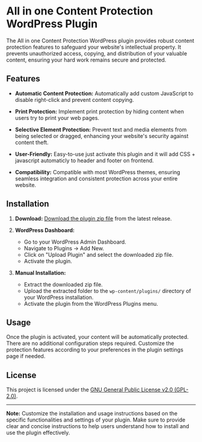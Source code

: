 # All in one Content Protection WordPress Plugin

The All in one Content Protection WordPress plugin provides robust content protection features to safeguard your website's intellectual property. It prevents unauthorized access, copying, and distribution of your valuable content, ensuring your hard work remains secure and protected.

## Features

- **Automatic Content Protection:** Automatically add custom JavaScript to disable right-click and prevent content copying.
  
- **Print Protection:** Implement print protection by hiding content when users try to print your web pages.

- **Selective Element Protection:** Prevent text and media elements from being selected or dragged, enhancing your website's security against content theft.

- **User-Friendly:** Easy-to-use just activate this plugin and it will add CSS + javascript automaticly to header and footer on frontend.

- **Compatibility:** Compatible with most WordPress themes, ensuring seamless integration and consistent protection across your entire website.

## Installation

1. **Download:** [Download the plugin zip file](https://github.com/Finland93/AllInOneContentProtection/releases/tag/WordPressPlugin) from the latest release.

2. **WordPress Dashboard:**
    - Go to your WordPress Admin Dashboard.
    - Navigate to Plugins -> Add New.
    - Click on "Upload Plugin" and select the downloaded zip file.
    - Activate the plugin.

3. **Manual Installation:**
    - Extract the downloaded zip file.
    - Upload the extracted folder to the `wp-content/plugins/` directory of your WordPress installation.
    - Activate the plugin from the WordPress Plugins menu.

## Usage

Once the plugin is activated, your content will be automatically protected. There are no additional configuration steps required. Customize the protection features according to your preferences in the plugin settings page if needed.


## License

This project is licensed under the [GNU General Public License v2.0 (GPL-2.0)](LICENSE).

---

**Note:** Customize the installation and usage instructions based on the specific functionalities and settings of your plugin. Make sure to provide clear and concise instructions to help users understand how to install and use the plugin effectively.
